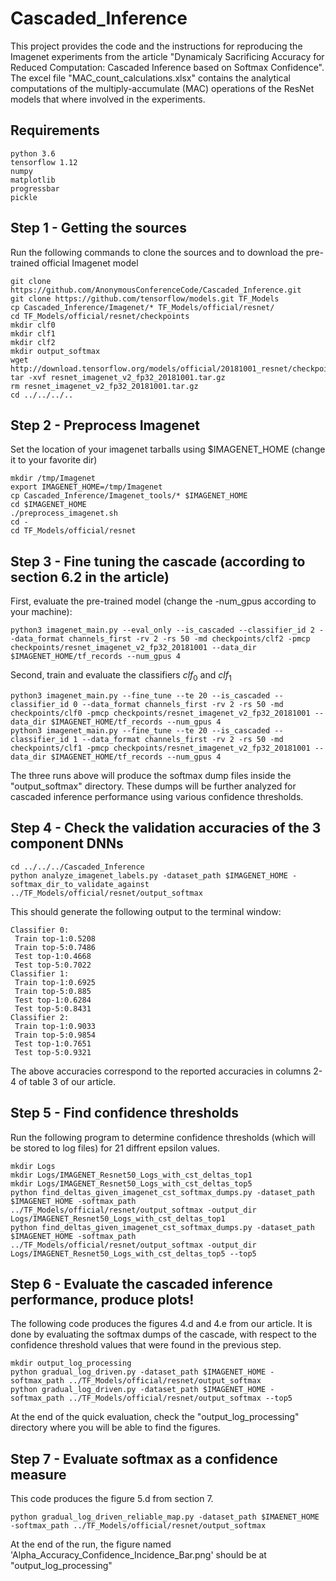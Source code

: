 # Cascaded_Inference
This project provides the code and the instructions for reproducing the Imagenet experiments from the article "Dynamicaly Sacrificing Accuracy for Reduced Computation: Cascaded Inference based on Softmax Confidence". The excel file "MAC_count_calculations.xlsx" contains the analytical computations of the multiply-accumulate (MAC) operations of the ResNet models that where involved in the experiments.

## Requirements
```
python 3.6
tensorflow 1.12
numpy
matplotlib
progressbar
pickle
```
## Step 1 - Getting the sources
Run the following commands to clone the sources and to download the pre-trained official Imagenet model
```
git clone https://github.com/AnonymousConferenceCode/Cascaded_Inference.git
git clone https://github.com/tensorflow/models.git TF_Models
cp Cascaded_Inference/Imagenet/* TF_Models/official/resnet/
cd TF_Models/official/resnet/checkpoints
mkdir clf0
mkdir clf1
mkdir clf2
mkdir output_softmax
wget http://download.tensorflow.org/models/official/20181001_resnet/checkpoints/resnet_imagenet_v2_fp32_20181001.tar.gz
tar -xvf resnet_imagenet_v2_fp32_20181001.tar.gz
rm resnet_imagenet_v2_fp32_20181001.tar.gz
cd ../../../..
```

## Step 2 - Preprocess Imagenet 
Set the location of your imagenet tarballs using $IMAGENET_HOME (change it to your favorite dir)
```
mkdir /tmp/Imagenet
export IMAGENET_HOME=/tmp/Imagenet
cp Cascaded_Inference/Imagenet_tools/* $IMAGENET_HOME 
cd $IMAGENET_HOME 
./preprocess_imagenet.sh
cd -
cd TF_Models/official/resnet
```
## Step 3 - Fine tuning the cascade (according to section 6.2 in the article)
First, evaluate the pre-trained model (change the -num_gpus according to your machine):
```
python3 imagenet_main.py --eval_only --is_cascaded --classifier_id 2 --data_format channels_first -rv 2 -rs 50 -md checkpoints/clf2 -pmcp checkpoints/resnet_imagenet_v2_fp32_20181001 --data_dir $IMAGENET_HOME/tf_records --num_gpus 4
```
Second, train and evaluate the classifiers $clf_0$ and $clf_1$
```
python3 imagenet_main.py --fine_tune --te 20 --is_cascaded --classifier_id 0 --data_format channels_first -rv 2 -rs 50 -md checkpoints/clf0 -pmcp checkpoints/resnet_imagenet_v2_fp32_20181001 --data_dir $IMAGENET_HOME/tf_records --num_gpus 4
python3 imagenet_main.py --fine_tune --te 20 --is_cascaded --classifier_id 1 --data_format channels_first -rv 2 -rs 50 -md checkpoints/clf1 -pmcp checkpoints/resnet_imagenet_v2_fp32_20181001 --data_dir $IMAGENET_HOME/tf_records --num_gpus 4
```
The three runs above will produce the softmax dump files inside the "output_softmax" directory. These dumps will be further analyzed for cascaded inference performance using various confidence thresholds.
## Step 4 - Check the validation accuracies of the 3 component DNNs
```
cd ../../../Cascaded_Inference
python analyze_imagenet_labels.py -dataset_path $IMAGENET_HOME -softmax_dir_to_validate_against ../TF_Models/official/resnet/output_softmax 
```
This should generate the following output to the terminal window:
```
Classifier 0:
 Train top-1:0.5208
 Train top-5:0.7486
 Test top-1:0.4668
 Test top-5:0.7022
Classifier 1:
 Train top-1:0.6925
 Train top-5:0.885
 Test top-1:0.6284
 Test top-5:0.8431
Classifier 2:
 Train top-1:0.9033
 Train top-5:0.9854
 Test top-1:0.7651
 Test top-5:0.9321
 ```
The above accuracies correspond to the reported accuracies in columns 2-4 of table 3 of our article.

## Step 5 - Find confidence thresholds 
Run the following program to determine confidence thresholds (which will be stored to log files) for 21 diffrent epsilon values.
```
mkdir Logs
mkdir Logs/IMAGENET_Resnet50_Logs_with_cst_deltas_top1
mkdir Logs/IMAGENET_Resnet50_Logs_with_cst_deltas_top5
python find_deltas_given_imagenet_cst_softmax_dumps.py -dataset_path $IMAGENET_HOME -softmax_path ../TF_Models/official/resnet/output_softmax -output_dir Logs/IMAGENET_Resnet50_Logs_with_cst_deltas_top1
python find_deltas_given_imagenet_cst_softmax_dumps.py -dataset_path $IMAGENET_HOME -softmax_path ../TF_Models/official/resnet/output_softmax -output_dir Logs/IMAGENET_Resnet50_Logs_with_cst_deltas_top5 --top5
```
## Step 6 - Evaluate the cascaded inference performance, produce plots!
The following code produces the figures 4.d and 4.e from our article. It is done by evaluating the softmax dumps of the cascade, with respect to the confidence threshold values that were found in the previous step.
```
mkdir output_log_processing
python gradual_log_driven.py -dataset_path $IMAGENET_HOME -softmax_path ../TF_Models/official/resnet/output_softmax
python gradual_log_driven.py -dataset_path $IMAGENET_HOME -softmax_path ../TF_Models/official/resnet/output_softmax --top5
```
At the end of the quick evaluation, check the "output_log_processing" directory where you will be able to find the figures.
## Step 7 - Evaluate softmax as a confidence measure
This code produces the figure 5.d from section 7.
```
python gradual_log_driven_reliable_map.py -dataset_path $IMAENET_HOME -softmax_path ../TF_Models/official/resnet/output_softmax
```
At the end of the run, the figure named 'Alpha_Accuracy_Confidence_Incidence_Bar.png' should be at "output_log_processing"
